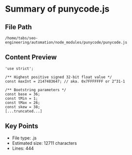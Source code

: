 # Summary of punycode.js
  
## File Path
`/home/tabs/seo-engineering/automation/node_modules/punycode/punycode.js`

## Content Preview
```
'use strict';

/** Highest positive signed 32-bit float value */
const maxInt = 2147483647; // aka. 0x7FFFFFFF or 2^31-1

/** Bootstring parameters */
const base = 36;
const tMin = 1;
const tMax = 26;
const skew = 38;
[...truncated...]
```

## Key Points
- File type: .js
- Estimated size: 12711 characters
- Lines: 444
